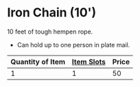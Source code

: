 # Iron Chain (10')

10 feet of tough hempen rope.

* Can hold up to one person in plate mail.

|Quantity of Item|[Item Slots](../../../../../Player%20Characters/Derived%20Statistics/Item%20Slots.md)|Price|
|----------------|----------|-----|
|1|1|50|
